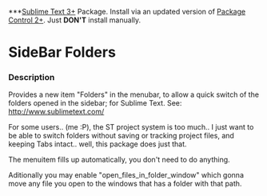 ***[Sublime Text 3+](http://www.sublimetext.com/) Package. Install via an updated version of  [Package Control 2+](https://sublime.wbond.net/installation). Just **DON'T** install manually.

# SideBar Folders

### Description

Provides a new item "Folders" in the menubar, to allow a quick switch of the folders opened in the sidebar; for Sublime Text. See: http://www.sublimetext.com/

For some users.. (me :P), the ST project system is too much.. I just want to be able to switch folders without saving or tracking project files, and keeping Tabs intact.. well, this package does just that.

The menuitem fills up automatically, you don't need to do anything.

Aditionally you may enable "open_files_in_folder_window" which gonna move any file you open to the windows that has a folder with that path.